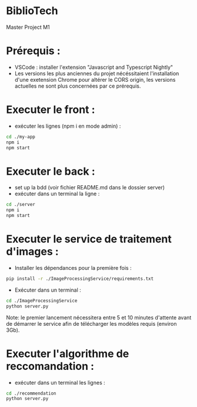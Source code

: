 # BiblioTech
Master Project M1

# Prérequis :
- VSCode : installer l'extension "Javascript and Typescript Nightly"
- Les versions les plus anciennes du projet nécéssitaient l'installation d'une exetension Chrome pour altérer le CORS origin, les versions actuelles ne sont plus concernées par ce prérequis.

# Executer le front :
- exécuter les lignes (npm i en mode admin) :
```zsh
cd ./my-app
npm i
npm start
```

# Executer le back :
- set up la bdd (voir fichier README.md dans le dossier server)
- exécuter dans un terminal la ligne :
```zsh
cd ./server
npm i
npm start
```

# Executer le service de traitement d'images :
- Installer les dépendances pour la première fois :
```zsh
pip install -r ./ImageProcessingService/requirements.txt
```
- Exécuter dans un terminal :
```zsh
cd ./ImageProcessingService
python server.py
```
Note: le premier lancement nécessitera entre 5 et 10 minutes d'attente avant de démarrer le service afin de télécharger les modèles requis (environ 3Gb).

# Executer l'algorithme de reccomandation :
- exécuter dans un terminal les lignes :
```zsh
cd ./recommendation
python server.py
```
